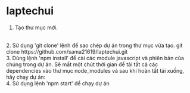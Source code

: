 # laptechui
1. Tạo thư mục mới. 
<br/>
2. Sử dụng 'git clone' lệnh để sao chép dự án trong thư mục vừa tạo.
    git clone https://github.com/sama21619/laptechui.git
<br/>
3. Dùng lệnh 'npm install' để cài các module javascript và phiên bản của chúng trong dự án.
Sẽ mất một chút thời gian để tải tất cả các dependencies vào thư mục node_modules và sau khi hoàn tất tải xuống, hãy chạy dự án:
<br/>
4. Sử dụng lệnh 'npm start' để chạy dự án

